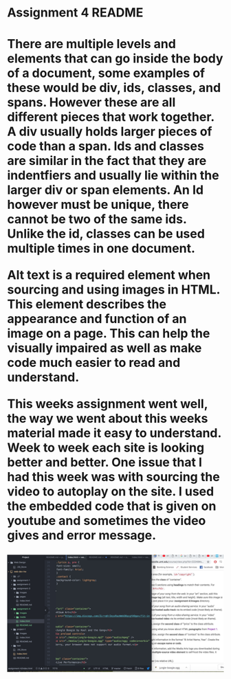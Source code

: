 <h1> Assignment 4 README <h1/>
<p>There are multiple levels and elements that can go inside the body of a document, some examples of these would be div, ids, classes, and spans. However these are all different pieces that work together. A div usually holds larger pieces of code than a span. Ids and classes are similar in the fact that they are indentfiers and usually lie within the larger div or span elements. An Id however must be unique, there cannot be two of the same ids. Unlike the id, classes can be used multiple times in one document.<p/>
<p> Alt text is a required element when sourcing and using images in HTML. This element describes the appearance and function of an image on a page. This can help the visually impaired as well as make code much easier to read and understand.<p/>
<p>This weeks assignment went well, the way we went about this weeks material made it easy to understand. Week to week each site is looking better and better. One issue that I had this week was with sourcing the video to autoplay on the site. I used the embedded code that is given on youtube and sometimes the video gives and error message.
  <p/>
  <img src="./images/assignment-4.jpg" />
